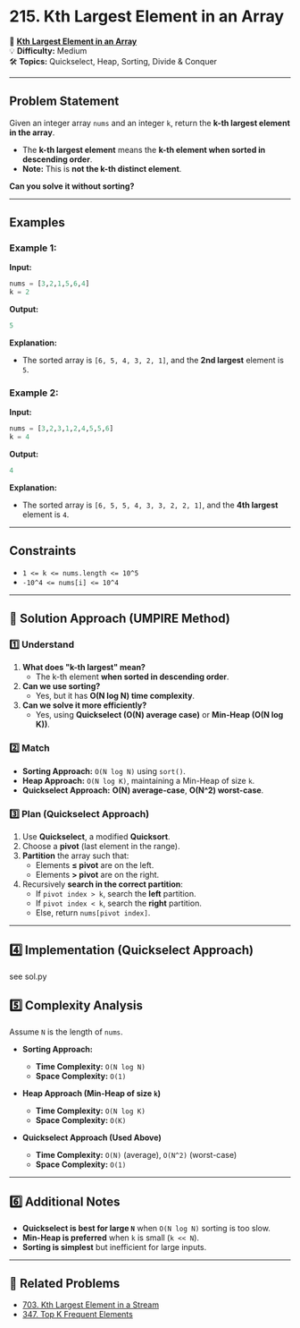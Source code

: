 # 215. Kth Largest Element in an Array

🔗 **[Kth Largest Element in an Array](https://leetcode.com/problems/kth-largest-element-in-an-array/)**  
💡 **Difficulty:** Medium  
🛠 **Topics:** Quickselect, Heap, Sorting, Divide & Conquer  

---

## Problem Statement

Given an integer array `nums` and an integer `k`, return the **k-th largest element in the array**.

- The **k-th largest element** means the **k-th element when sorted in descending order**.
- **Note:** This is **not the k-th distinct element**.

**Can you solve it without sorting?**

---

## Examples

### Example 1:
**Input:**  
```python
nums = [3,2,1,5,6,4]
k = 2
```
**Output:**  
```python
5
```
**Explanation:**  
- The sorted array is `[6, 5, 4, 3, 2, 1]`, and the **2nd largest** element is `5`.

### Example 2:
**Input:**  
```python
nums = [3,2,3,1,2,4,5,5,6]
k = 4
```
**Output:**  
```python
4
```
**Explanation:**  
- The sorted array is `[6, 5, 5, 4, 3, 3, 2, 2, 1]`, and the **4th largest** element is `4`.

---

## Constraints
- `1 <= k <= nums.length <= 10^5`
- `-10^4 <= nums[i] <= 10^4`

---

## 🚀 Solution Approach (UMPIRE Method)

### 1️⃣ Understand
1. **What does "k-th largest" mean?**  
   - The k-th element **when sorted in descending order**.
2. **Can we use sorting?**  
   - Yes, but it has **O(N log N) time complexity**.
3. **Can we solve it more efficiently?**  
   - Yes, using **Quickselect (O(N) average case)** or **Min-Heap (O(N log K))**.

### 2️⃣ Match
- **Sorting Approach:** `O(N log N)` using `sort()`.
- **Heap Approach:** `O(N log K)`, maintaining a Min-Heap of size `k`.
- **Quickselect Approach:** **O(N) average-case**, **O(N^2) worst-case**.

### 3️⃣ Plan (Quickselect Approach)
1. Use **Quickselect**, a modified **Quicksort**.
2. Choose a **pivot** (last element in the range).
3. **Partition** the array such that:
   - Elements **≤ pivot** are on the left.
   - Elements **> pivot** are on the right.
4. Recursively **search in the correct partition**:
   - If `pivot index > k`, search the **left** partition.
   - If `pivot index < k`, search the **right** partition.
   - Else, return `nums[pivot index]`.

---

## 4️⃣ Implementation (Quickselect Approach)
see sol.py

## 5️⃣ Complexity Analysis
Assume `N` is the length of `nums`.

- **Sorting Approach:**  
  - **Time Complexity:** `O(N log N)`  
  - **Space Complexity:** `O(1)`

- **Heap Approach (Min-Heap of size `k`)**  
  - **Time Complexity:** `O(N log K)`  
  - **Space Complexity:** `O(K)`

- **Quickselect Approach (Used Above)**  
  - **Time Complexity:** `O(N)` (average), `O(N^2)` (worst-case)  
  - **Space Complexity:** `O(1)`

---

## 6️⃣ Additional Notes
- **Quickselect is best for large `N`** when `O(N log N)` sorting is too slow.
- **Min-Heap is preferred** when `k` is small (`k << N`).
- **Sorting is simplest** but inefficient for large inputs.

---

## 📝 Related Problems
- [703. Kth Largest Element in a Stream](https://leetcode.com/problems/kth-largest-element-in-a-stream/)
- [347. Top K Frequent Elements](https://leetcode.com/problems/top-k-frequent-elements/)
